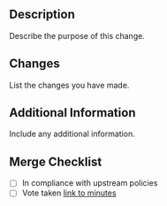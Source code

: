 ## Description

Describe the purpose of this change.

## Changes

List the changes you have made.

## Additional Information

Include any additional information.

## Merge Checklist

- [ ] In compliance with upstream policies
- [ ] Vote taken [link to minutes](https://governance.noiseatunsw.com/minutes/tT-yyyy/week-x.md)
